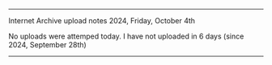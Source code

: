 
***

Internet Archive upload notes 2024, Friday, October 4th

No uploads were attemped today. I have not uploaded in 6 days (since 2024, September 28th)

***

